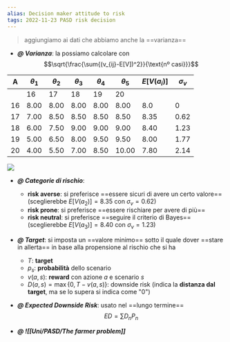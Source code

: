 ```yaml
---
alias: Decision maker attitude to risk
tags: 2022-11-23 PASD risk decision
---
```


> aggiungiamo ai dati che abbiamo anche la ==varianza==

- ***@ Varianza***: la possiamo calcolare con $$\sqrt{\frac{\sum{(v_{ij}-E[V])^2}}{\text{nº casi}}}$$

|A|$\theta_1$|$\theta_2$|$\theta_3$|$\theta_4$|$\theta_5$|$E[V(a_i)]$|$\sigma_v$|
|---|---|---|---|---|---|---|---|
||16|17|18|19|20|||
|16|8.00|8.00|8.00|8.00|8.00|8.0|0|
|17|7.00|8.50|8.50|8.50|8.50|8.35|0.62|
|18|6.00|7.50|9.00|9.00|9.00|8.40|1.23|
|19|5.00|6.50|8.00|9.50|9.50|8.00|1.77|
|20|4.00|5.50|7.00|8.50|10.00|7.80|2.14|

![](Uni/PASD/img/paretovar.jpeg)

- ***@ Categorie di rischio***:
	- **risk averse**: si preferisce ==essere sicuri di avere un certo valore== (sceglierebbe $E[V(a_2)]=8.35$ con $\sigma_v=0.62$)
	- **risk prone**: si preferisce ==essere rischiare per avere di più==
	- **risk neutral**: si preferisce ==seguire il criterio di Bayes== (sceglierebbe $E[V(a_3)]=8.40$ con $\sigma_v=1.23$)

- ***@ Target***: si imposta un ==valore minimo== sotto il quale dover ==stare in allerta== in base alla propensione al rischio che si ha
	- $T$: **target**
	- $p_s$: **probabilità** dello scenario
	- $v(a,s)$: **reward** con azione $a$ e scenario $s$
	- $D(a,s)=\max\{0,T-v(a,s)\}$: downside risk (indica la **distanza dal target**, ma se lo supera si indica come "0")

- ***@ Expected Downside Risk***: usato nel ==lungo termine== $$ED=\sum{D_nP_n}$$

- ***@ ![[Uni/PASD/The farmer problem]]***
